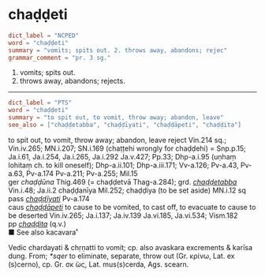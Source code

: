 # chaḍḍeti

``` toml
dict_label = "NCPED"
word = "chaḍḍeti"
summary = "vomits; spits out. 2. throws away, abandons; rejec"
grammar_comment = "pr. 3 sg."
```

1. vomits; spits out.
2. throws away, abandons; rejects.

--------------------

``` toml
dict_label = "PTS"
word = "chaḍḍeti"
summary = "to spit out, to vomit, throw away; abandon, leave"
see_also = ["chaḍḍetabba", "chaḍḍīyati", "chaḍḍāpeti", "chaḍḍita"]
```

to spit out, to vomit, throw away; abandon, leave reject Vin.214 sq.; Vin.iv.265; MN.i.207; SN.i.169 (chaṭṭehi wrongly for chaḍḍehi) = Snp.p.15; Ja.i.61, Ja.i.254, Ja.i.265, Ja.i.292 Ja.v.427; Pp.33; Dhp\-a.i.95 (uṇhaṃ lohitaṃ ch. to kill oneself); Dhp\-a.ii.101; Dhp\-a.iii.171; Vv\-a.126; Pv\-a.43, Pv\-a.63, Pv\-a.174 Pv\-a.211; Pv\-a.255; Mil.15  
ger *chaḍḍūna* Thig.469 (= chaḍḍetvā Thag\-a.284); grd. *[chaḍḍetabba](chaḍḍetabba.md)* Vin.i.48; Ja.ii.2 chaḍḍanīya Mil.252; chaḍḍiya (to be set aside) MN.i.12 sq  
pass *[chaḍḍīyati](chaḍḍīyati.md)* Pv\-a.174  
caus *[chaḍḍāpeti](chaḍḍāpeti.md)* to cause to be vomited, to cast off, to evacuate to cause to be deserted Vin.iv.265; Ja.i.137; Ja.iv.139 Ja.vi.185, Ja.vi.534; Vism.182  
pp *[chaḍḍita](chaḍḍita.md)* (q.v.)  
■ See also kacavara˚

Vedic chardayati & chṛṇatti to vomit; cp. also avaskara excrements & karīsa dung. From; *\*sqer* to eliminate, separate, throw out (Gr. κρίνω, Lat. ex (s)cerno), cp. Gr. σκ ̈ως, Lat. mus(s)cerda, Ags. scearn.

